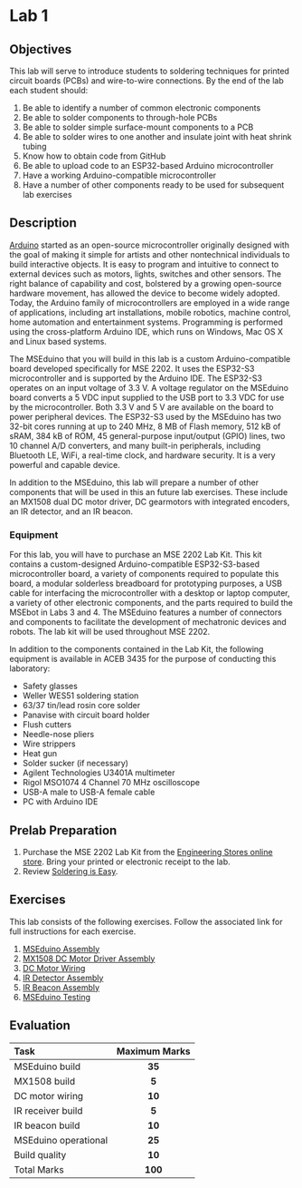 # Lab 1

## Objectives

This lab will serve to introduce students to soldering techniques for printed circuit boards (PCBs) and wire-to-wire connections. By the end of the lab each student should:

1. Be able to identify a number of common electronic components
2. Be able to solder components to through-hole PCBs
3. Be able to solder simple surface-mount components to a PCB
4. Be able to solder wires to one another and insulate joint with heat shrink tubing
5. Know how to obtain code from GitHub
6. Be able to upload code to an ESP32-based Arduino microcontroller
7. Have a working Arduino-compatible microcontroller
8. Have a number of other components ready to be used for subsequent lab exercises

## Description

[Arduino](https://www.arduino.cc) started as an open-source microcontroller originally designed with the goal of making it simple for artists and other nontechnical individuals to build interactive objects. It is easy to program and intuitive to connect to external devices such as motors, lights, switches and other sensors. The right balance of capability and cost, bolstered by a growing open-source hardware movement, has allowed the device to become widely adopted. Today, the Arduino family of microcontrollers are employed in a wide range of applications, including art installations, mobile robotics, machine control, home automation and entertainment systems. Programming is performed using the cross-platform Arduino IDE, which runs on Windows, Mac OS X and Linux based systems.

The MSEduino that you will build in this lab is a custom Arduino-compatible board developed specifically for MSE 2202. It uses the ESP32-S3 microcontroller and is supported by the Arduino IDE. The ESP32-S3 operates on an input voltage of 3.3 V. A voltage regulator on the MSEduino board converts a 5 VDC input supplied to the USB port to 3.3 VDC for use by the microcontroller. Both 3.3 V and 5 V are available on the board to power peripheral devices. The ESP32-S3 used by the MSEduino has two 32-bit cores running at up to 240 MHz, 8 MB of Flash memory, 512 kB of sRAM, 384 kB of ROM, 45 general-purpose input/output (GPIO) lines, two 10 channel A/D converters, and many built-in peripherals, including Bluetooth LE, WiFi, a real-time clock, and hardware security. It is a very powerful and capable device.

In addition to the MSEduino, this lab will prepare a number of other components that will be used in this an future lab exercises. These include an MX1508 dual DC motor driver, DC gearmotors with integrated encoders, an IR detector, and an IR beacon.

### Equipment

For this lab, you will have to purchase an MSE 2202 Lab Kit. This kit contains a custom-designed Arduino-compatible ESP32-S3-based microcontroller board, a variety of components required to populate this board, a modular solderless breadboard for prototyping purposes, a USB cable for interfacing the microcontroller with a desktop or laptop computer, a variety of other electronic components, and the parts required to build the MSEbot in Labs 3 and 4. The MSEduino features a number of connectors and components to facilitate the development of mechatronic devices and robots. The lab kit will be used throughout MSE 2202.

In addition to the components contained in the Lab Kit, the following equipment is available in ACEB 3435 for the purpose of conducting this laboratory:

* Safety glasses
* Weller WES51 soldering station
* 63/37 tin/lead rosin core solder
* Panavise with circuit board holder
* Flush cutters
* Needle-nose pliers
* Wire strippers
* Heat gun
* Solder sucker (if necessary)
* Agilent Technologies U3401A multimeter
* Rigol MSO1074 4 Channel 70 MHz oscilloscope
* USB-A male to USB-A female cable
* PC with Arduino IDE

## Prelab Preparation

1. Purchase the MSE 2202 Lab Kit from the [Engineering Stores online store](https://estore.eng.uwo.ca). Bring your printed or electronic receipt to the lab.
2. Review [Soldering is Easy](https://mightyohm.com/files/soldercomic/FullSolderComic_EN.pdf).

## Exercises

This lab consists of the following exercises. Follow the associated link for full instructions for each exercise.

1. [MSEduino Assembly](docs/MSEduino-assembly.md)
2. [MX1508 DC Motor Driver Assembly](docs/MX1508-assembly.md)
3. [DC Motor Wiring](docs/DC-motor-wiring.md)
4. [IR Detector Assembly](docs/IR-detector-assembly.md)
5. [IR Beacon Assembly](docs/IR-beacon-assembly.md)
6. [MSEduino Testing](docs/MSEduino-testing.md)

## Evaluation

| Task       | Maximum Marks |
|:-----------|:-------------:|
| MSEduino build | **35**        |
| MX1508 build | **5** |
| DC motor wiring | **10** |
| IR receiver build | **5** |
| IR beacon build | **10** |
| MSEduino operational | **25**        |
| Build quality | **10**        |
| Total Marks | **100**       |
